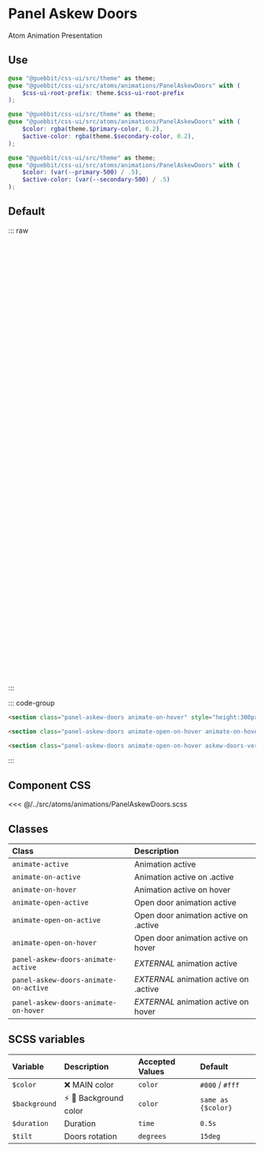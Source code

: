 # Panel Askew Doors
<Badge type="tip">Atom</Badge> <Badge type="info">Animation</Badge> <Badge type="info">Presentation</Badge>

## Use

```scss
@use "@guebbit/css-ui/src/theme" as theme;
@use "@guebbit/css-ui/src/atoms/animations/PanelAskewDoors" with (
    $css-ui-root-prefix: theme.$css-ui-root-prefix
);
```

```scss
@use "@guebbit/css-ui/src/theme" as theme;
@use "@guebbit/css-ui/src/atoms/animations/PanelAskewDoors" with (
    $color: rgba(theme.$primary-color, 0.2),
    $active-color: rgba(theme.$secondary-color, 0.2),
);
```

```scss
@use "@guebbit/css-ui/src/theme" as theme;
@use "@guebbit/css-ui/src/atoms/animations/PanelAskewDoors" with (
    $color: (var(--primary-500) / .5),
    $active-color: (var(--secondary-500) / .5)
);
```

## Default

::: raw
<div class="dev-section without-restrictions">
    <section class="panel-askew-doors animate-on-hover" style="height:300px;"></section>
    <section class="panel-askew-doors animate-open-on-hover animate-on-hover" style="height:300px;"></section>
    <section class="panel-askew-doors animate-open-on-hover askew-doors-vertical animate-on-hover" style="height:300px;"></section>
</div>
:::

::: code-group
```html [default]
<section class="panel-askew-doors animate-on-hover" style="height:300px;"></section>
```
```html [open]
<section class="panel-askew-doors animate-open-on-hover animate-on-hover" style="height:300px;"></section>
```
```html [open vertical]
<section class="panel-askew-doors animate-open-on-hover askew-doors-vertical animate-on-hover" style="height:300px;"></section>
```
:::

## Component CSS

<<< @/../src/atoms/animations/PanelAskewDoors.scss


## Classes

| Class                                 | Description                            |
|:--------------------------------------|:---------------------------------------|
| `animate-active`                      | Animation active                       |
| `animate-on-active`                   | Animation active on .active            |
| `animate-on-hover`                    | Animation active on hover              |
| `animate-open-active`                 | Open door animation active             |
| `animate-open-on-active`              | Open door animation active on .active  |
| `animate-open-on-hover`               | Open door animation active on hover    |
| `panel-askew-doors-animate-active`    | *EXTERNAL* animation active            |
| `panel-askew-doors-animate-on-active` | *EXTERNAL* animation active on .active |
| `panel-askew-doors-animate-on-hover`  | *EXTERNAL* animation active on hover   |

## SCSS variables

| Variable       | Description                                               | Accepted Values | Default            |
|:---------------|:----------------------------------------------------------|:----------------|:-------------------|
| `$color`       | :x: MAIN color                                            | `color`         | `#000` / `#fff`    |
| `$background`  | :zap: :first_quarter_moon_with_face: Background color     | `color`         | `same as {$color}` |
| `$duration`    | Duration                                                  | `time`          | `0.5s`             |
| `$tilt`        | Doors rotation                                            | `degrees`       | `15deg`            |

<style lang="scss">
@use "../docs/theme" as theme;
@use "../src/atoms/animations/PanelAskewDoors" with (
    $css-ui-root-prefix: theme.$css-ui-root-prefix,
);
</style>